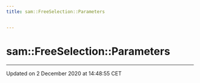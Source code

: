 ```yaml
---
title: sam::FreeSelection::Parameters


---
```


# sam::FreeSelection::Parameters









































-------------------------------

Updated on  2 December 2020 at 14:48:55 CET